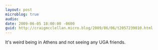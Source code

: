 ```yaml
---
layout: post
microblog: true
audio: 
date: 2009-06-05 18:00:00 -0600
guid: http://craigmcclellan.micro.blog/2009/06/06/t2057239010.html
---
```

It's weird being in Athens and not seeing any UGA friends.
